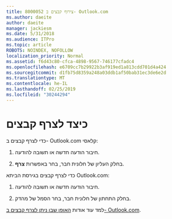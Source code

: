 ```yaml
---
title: 8000052 צירוף קבצים ב- Outlook.com
ms.author: daeite
author: daeite
manager: jackiesm
ms.date: 5/31/2018
ms.audience: ITPro
ms.topic: article
ROBOTS: NOINDEX, NOFOLLOW
localization_priority: Normal
ms.assetid: f6d43c80-cfca-4898-9567-746177cfadc4
ms.openlocfilehash: e6709cc7b29922b3af919ed1a813cdd701d4a424
ms.sourcegitcommit: d1fb75d8359a248a03ddb1af50bab31ec3de6e2d
ms.translationtype: MT
ms.contentlocale: he-IL
ms.lasthandoff: 02/25/2019
ms.locfileid: "30244294"
---
```

# <a name="how-to-attach-files"></a>כיצד לצרף קבצים

כדי לצרף קבצים ב- Outlook.com קלאסי:
  
1. חיבור הודעה חדשה או תשובה להודעה.
    
2. בחלק העליון של חלונית חבר, בחר באפשרות **צרף**. 
    
כדי לצרף קבצים בגירסת הביתא Outlook.com:
  
1. חיבור הודעה חדשה או תשובה להודעה.
    
2. בחלק התחתון של חלונית חבר, בחר הסמל של מהדק.
    
למד עוד אודות [האופן שבו ניתן לצרף קבצים ב- Outlook.com](https://go.microsoft.com/fwlink/p/?linkid=2001702&amp;clcid=0x409).
  

